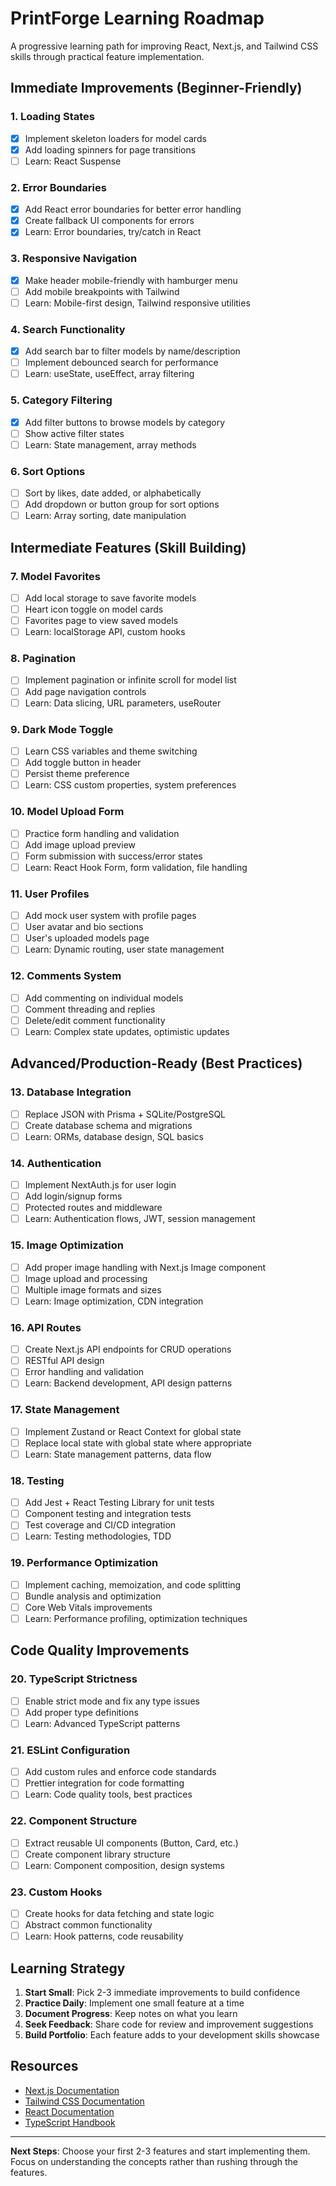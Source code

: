 # PrintForge Learning Roadmap

A progressive learning path for improving React, Next.js, and Tailwind CSS skills through practical feature implementation.

## Immediate Improvements (Beginner-Friendly)

### 1. Loading States
- [X] Implement skeleton loaders for model cards
- [X] Add loading spinners for page transitions
- [ ] Learn: React Suspense

### 2. Error Boundaries
- [X] Add React error boundaries for better error handling
- [X] Create fallback UI components for errors
- [X] Learn: Error boundaries, try/catch in React

### 3. Responsive Navigation
- [X] Make header mobile-friendly with hamburger menu
- [ ] Add mobile breakpoints with Tailwind
- [ ] Learn: Mobile-first design, Tailwind responsive utilities

### 4. Search Functionality
- [X] Add search bar to filter models by name/description
- [ ] Implement debounced search for performance
- [ ] Learn: useState, useEffect, array filtering

### 5. Category Filtering
- [X] Add filter buttons to browse models by category
- [ ] Show active filter states
- [ ] Learn: State management, array methods

### 6. Sort Options
- [ ] Sort by likes, date added, or alphabetically
- [ ] Add dropdown or button group for sort options
- [ ] Learn: Array sorting, date manipulation

## Intermediate Features (Skill Building)

### 7. Model Favorites
- [ ] Add local storage to save favorite models
- [ ] Heart icon toggle on model cards
- [ ] Favorites page to view saved models
- [ ] Learn: localStorage API, custom hooks

### 8. Pagination
- [ ] Implement pagination or infinite scroll for model list
- [ ] Add page navigation controls
- [ ] Learn: Data slicing, URL parameters, useRouter

### 9. Dark Mode Toggle
- [ ] Learn CSS variables and theme switching
- [ ] Add toggle button in header
- [ ] Persist theme preference
- [ ] Learn: CSS custom properties, system preferences

### 10. Model Upload Form
- [ ] Practice form handling and validation
- [ ] Add image upload preview
- [ ] Form submission with success/error states
- [ ] Learn: React Hook Form, form validation, file handling

### 11. User Profiles
- [ ] Add mock user system with profile pages
- [ ] User avatar and bio sections
- [ ] User's uploaded models page
- [ ] Learn: Dynamic routing, user state management

### 12. Comments System
- [ ] Add commenting on individual models
- [ ] Comment threading and replies
- [ ] Delete/edit comment functionality
- [ ] Learn: Complex state updates, optimistic updates

## Advanced/Production-Ready (Best Practices)

### 13. Database Integration
- [ ] Replace JSON with Prisma + SQLite/PostgreSQL
- [ ] Create database schema and migrations
- [ ] Learn: ORMs, database design, SQL basics

### 14. Authentication
- [ ] Implement NextAuth.js for user login
- [ ] Add login/signup forms
- [ ] Protected routes and middleware
- [ ] Learn: Authentication flows, JWT, session management

### 15. Image Optimization
- [ ] Add proper image handling with Next.js Image component
- [ ] Image upload and processing
- [ ] Multiple image formats and sizes
- [ ] Learn: Image optimization, CDN integration

### 16. API Routes
- [ ] Create Next.js API endpoints for CRUD operations
- [ ] RESTful API design
- [ ] Error handling and validation
- [ ] Learn: Backend development, API design patterns

### 17. State Management
- [ ] Implement Zustand or React Context for global state
- [ ] Replace local state with global state where appropriate
- [ ] Learn: State management patterns, data flow

### 18. Testing
- [ ] Add Jest + React Testing Library for unit tests
- [ ] Component testing and integration tests
- [ ] Test coverage and CI/CD integration
- [ ] Learn: Testing methodologies, TDD

### 19. Performance Optimization
- [ ] Implement caching, memoization, and code splitting
- [ ] Bundle analysis and optimization
- [ ] Core Web Vitals improvements
- [ ] Learn: Performance profiling, optimization techniques

## Code Quality Improvements

### 20. TypeScript Strictness
- [ ] Enable strict mode and fix any type issues
- [ ] Add proper type definitions
- [ ] Learn: Advanced TypeScript patterns

### 21. ESLint Configuration
- [ ] Add custom rules and enforce code standards
- [ ] Prettier integration for code formatting
- [ ] Learn: Code quality tools, best practices

### 22. Component Structure
- [ ] Extract reusable UI components (Button, Card, etc.)
- [ ] Create component library structure
- [ ] Learn: Component composition, design systems

### 23. Custom Hooks
- [ ] Create hooks for data fetching and state logic
- [ ] Abstract common functionality
- [ ] Learn: Hook patterns, code reusability

## Learning Strategy

1. **Start Small**: Pick 2-3 immediate improvements to build confidence
2. **Practice Daily**: Implement one small feature at a time
3. **Document Progress**: Keep notes on what you learn
4. **Seek Feedback**: Share code for review and improvement suggestions
5. **Build Portfolio**: Each feature adds to your development skills showcase

## Resources

- [Next.js Documentation](https://nextjs.org/docs)
- [Tailwind CSS Documentation](https://tailwindcss.com/docs)
- [React Documentation](https://react.dev)
- [TypeScript Handbook](https://www.typescriptlang.org/docs/)

---

**Next Steps**: Choose your first 2-3 features and start implementing them. Focus on understanding the concepts rather than rushing through the features.